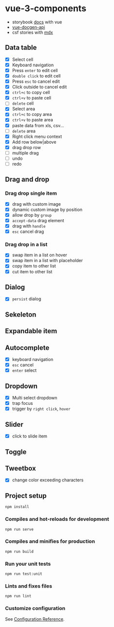 # vue-3-components

- storybook [docs](https://github.com/storybookjs/storybook/tree/next/addons/docs/vue) with vue
- [vue-docgen-api](https://github.com/vue-styleguidist/vue-styleguidist/tree/dev/packages/vue-docgen-api)
- csf stories with [mdx](https://github.com/storybookjs/storybook/blob/next/addons/docs/docs/recipes.md#csf-stories-with-mdx-docs)

## Data table

- [x] Select cell
- [x] Keyboard navigation
- [x] Press `enter` to edit cell
- [x] `double click` to edit cell
- [x] Press `esc` to cancel edit
- [x] Click outside to cancel edit
- [x] `ctrl+c` to copy cell
- [x] `ctrl+v` to paste cell
- [ ] `delete` cell
- [x] Select area
- [x] `ctrl+c` to copy area
- [x] `ctrl+v` to paste area
- [x] paste data from xls, csv...
- [ ] `delete` area
- [x] Right click menu context
- [x] Add row below|above
- [x] drag drop row
- [ ] multiple drag
- [ ] undo
- [ ] redo

## Drag and drop

### Drag drop single item
- [x] drag with custom image
- [x] dynamic custom image by position
- [x] allow drop by `group` 
- [x] `accept-data` drag element
- [x] drag with `handle`
- [x] `esc` cancel drag

### Drag drop in a list
- [x] swap item in a list on hover
- [x] swap item in a list with placeholder
- [x] copy item to other list
- [x] cut item to other list

## Dialog
- [x] `persist` dialog
## Sekeleton
## Expandable item
## Autocomplete
- [x] keyboard navigation
- [x] `esc` cancel
- [x] `enter` select
## Dropdown
- [x] Multi select dropdown
- [x] trap focus
- [x] trigger by `right click`, `hover`
## Slider
- [x] click to slide item
## Toggle
## Tweetbox
- [x] change color exceeding characters

## Project setup
```
npm install
```

### Compiles and hot-reloads for development
```
npm run serve
```

### Compiles and minifies for production
```
npm run build
```

### Run your unit tests
```
npm run test:unit
```

### Lints and fixes files
```
npm run lint
```

### Customize configuration
See [Configuration Reference](https://cli.vuejs.org/config/).

